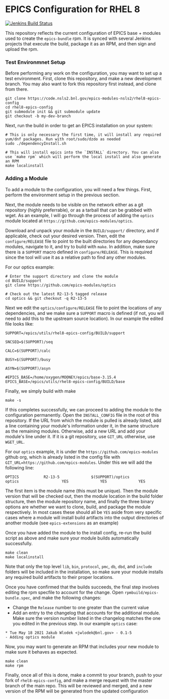 # EPICS Configuration for RHEL 8

<a href="https://jenkins.nsls2.bnl.gov/job/EPICS_SPEC/">
   <img src="https://jenkins.nsls2.bnl.gov/job/EPICS_SPEC/badge/icon" alt="Jenkins Build Status">
</a>


This repository reflects the current configuration of EPICS base + modules used to create the `epics-bundle` rpm.
It is synced with several Jenkins projects that execute the build, package it as an RPM, and then sign and upload the rpm.

### Test Environmnet Setup

Before performing any work on the configuration, you may want to set up a test environment. First, clone this repository,
and make a new development branch. You may also want to fork this repository first instead, and clone from there.

```
git clone https://code.nsls2.bnl.gov/epics-modules-nsls2/rhel8-epics-config
cd rhel8-epics-config
git submodule init && git submodule update
git checkout -b my-dev-branch
```

Next, run the build in order to get an EPICS installation on your system:

```
# This is only necessary the first time, it will install any required yum/dnf packages. Run with root/sudo/dzdo as needed
sudo ./dependencyInstall.sh

# This will install epics into the `INSTALL` directory. You can also use `make rpm` which will perform the local install and also generate an RPM
make localinstall
```

### Adding a Module

To add a module to the configuration, you will need a few things. First, perform the environment setup in the previous section.

Next, the module needs to be visible on the network either as a git repository (highly preferrable), or as a tarball that can be grabbed with wget. As an example, I will go through the process of adding the `optics` module located at `https://github.com/epics-modules/optics`.


Download and unpack your module in the `BUILD/support/` directory, and if applicable, check out your desired version. Then, edit the `configure/RELEASE` file to point to the built directories for any dependancy modules, navigate to it, and try to build with `make`. In addition, make sure there is a `SUPPORT` macro defined in `configure/RELEASE`. This is required since the tool will use it as a relative path to find any other modules.

For our optics example:

```
# Enter the support directory and clone the module
cd BUILD/support
git clone https://github.com/epics-modules/optics

# Check out the latest R2-13-5 tagged release
cd optics && git checkout -q R2-13-5
```

Next we edit the `optics/configure/RELEASE` file to point the locations of any dependencies, and we make sure a `SUPPORT` macro is defined (if not, you will need to add this to the upstream source location). In our example the edited file looks like:

```
SUPPORT=/epics/utils/rhel8-epics-config/BUILD/support

SNCSEQ=$(SUPPORT)/seq

CALC=$(SUPPORT)/calc

BUSY=$(SUPPORT)/busy

ASYN=$(SUPPORT)/asyn

#EPICS_BASE=/home/oxygen/MOONEY/epics/base-3.15.4
EPICS_BASE=/epics/utils/rhel8-epics-config/BUILD/base
```

Finally, we simply build with make

```
make -s
```

If this completes successfully, we can proceed to adding the module to the configuration permanently. Open the `INSTALL_CONFIG` file in the root of this repository. If the URL from which the module is pulled is already listed, add a line containing your module's information under it, in the same structure as the remaining modules. Otherwise, add a new URL and add your module's line under it. If it is a git repository, use `GIT_URL` otherwise, use `WGET_URL`.

For our `optics` example, it is under the `https://github.com/epics-modules` github org, which is already listed in the config file with `GIT_URL=https://github.com/epics-modules`. Under this we will add the following line:

```
OPTICS           R2-13-5              $(SUPPORT)/optics                        optics                   YES              YES              YES
```

The first item is the module name (this must be unique). Then the module version that will be checked out, then the module location in the build folder structure, then the module repository name, and finally the three binary options are whether we want to clone, build, and package the module respectively. In most cases these should all be `YES` aside from very specific cases where a module will install build artifacts into the output directories of another module (see `epics-extensions` as an example)


Once you have added the module to the install config, re-run the build script as above and make sure your module builds automatically successfully.

```
make clean
make localinstall
```

Note that only the top level `lib`, `bin`, `protocol`, `pmc`, `db`, `dbd`, and `include` folders will be included in the installation, so make sure your module installs any required build artifacts to their proper locations.

Once you have confirmed that the builds succeeds, the final step involves editing the rpm specfile to account for the change. Open `rpmbuild/epics-bundle.spec`, and make the following changes: 

* Change the `Release` number to one greater than the current value
* Add an entry to the changelog that accounts for the additional module. Make sure the version number listed in the changelog matches the one you edited in the previous step. In our example `optics` case:

```
* Tue May 18 2021 Jakub Wlodek <jwlodek@bnl.gov> - 0.1-5
- Adding optics module 
```

Now, you may want to generate an RPM that includes your new module to make sure it behaves as expected.

```
make clean
make rpm
```

Finally, once all of this is done, make a commit to your branch, push to your fork of `rhel8-epics-config`, and make a merge request with the master branch of the main repo. This will be reviewed and merged, and a new version of the RPM will be generated from the updated configuration
